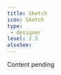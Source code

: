 ```yaml
---
title: Sketch
icon: Sketch
type:
 - designer
level: 2.5
alsoSee:
---
```


Content pending
